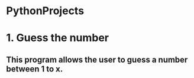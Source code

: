 # PythonProjects

# 1. Guess the number
## This program allows the user to guess a number between 1 to x. 
